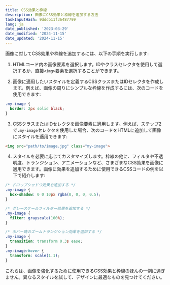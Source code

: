 ```yaml
---
title: CSS効果と枠線
description: 画像にCSS効果と枠線を追加する方法
taskInputHash: 9dddb11f36487799
lang: ja
date_published: '2023-03-29'
date_modified: '2024-11-15'
date_updated: '2024-11-15'
---
```

画像に対してCSS効果や枠線を追加するには、以下の手順を実行します:

1. HTMLコード内の画像要素を選択します。IDやクラスセレクタを使用して選択するか、直接`<img>`要素を選択することができます。

2. 画像に適用したいスタイルを定義するCSSクラスまたはIDセレクタを作成します。例えば、画像の周りにシンプルな枠線を作成するには、次のコードを使用できます:

```css
.my-image {
  border: 2px solid black;
}
```

3. CSSクラスまたはIDセレクタを画像要素に適用します。例えば、ステップ2で`.my-image`セレクタを使用した場合、次のコードをHTMLに追加して画像にスタイルを適用できます:

```html
<img src="path/to/image.jpg" class="my-image">
```

4. スタイルを必要に応じてカスタマイズします。枠線の他に、フィルタや不透明度、トランジション、アニメーションなど、さまざまなCSS効果を画像に適用できます。画像に効果を追加するために使用できるCSSコードの例を以下で紹介します:

```css
/* ドロップシャドウ効果を追加する */
.my-image {
  box-shadow: 0 0 10px rgba(0, 0, 0, 0.5);
}

/* グレースケールフィルター効果を追加する */
.my-image {
  filter: grayscale(100%);
}

/* ホバー時のズームトランジション効果を追加する */
.my-image {
  transition: transform 0.3s ease;
}
.my-image:hover {
  transform: scale(1.1);
}
```

これらは、画像を強化するために使用できるCSS効果と枠線のほんの一例に過ぎません。異なるスタイルを試して、デザインに最適なものを見つけてください。
